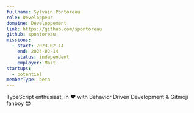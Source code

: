 ```yaml
---
fullname: Sylvain Pontoreau
role: Développeur
domaine: Développement
link: https://github.com/spontoreau
github: spontoreau
missions:
  - start: 2023-02-14
    end: 2024-02-14
    status: independent
    employer: Malt
startups:
  - potentiel
memberType: beta
---
```


TypeScript enthusiast, in ❤️ with Behavior Driven Development & Gitmoji fanboy 😎
